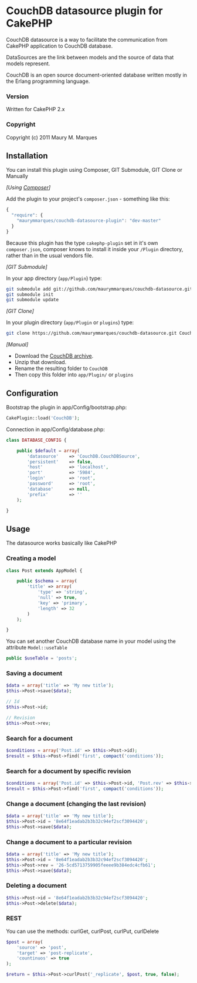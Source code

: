 # CouchDB datasource plugin for CakePHP

CouchDB datasource is a way to facilitate the communication from CakePHP application to CouchDB database.

DataSources are the link between models and the source of data that models represent. 

CouchDB is an open source document-oriented database written mostly in the Erlang programming language. 

### Version

Written for CakePHP 2.x

### Copyright

Copyright (c) 2011 Maury M. Marques

## Installation

You can install this plugin using Composer, GIT Submodule, GIT Clone or Manually

_[Using [Composer](http://getcomposer.org/)]_

Add the plugin to your project's `composer.json` - something like this:

```javascript
{
  "require": {
    "maurymmarques/couchdb-datasource-plugin": "dev-master"
  }
}
```
Because this plugin has the type `cakephp-plugin` set in it's own `composer.json`, composer knows to install it inside your `/Plugin` directory, rather than in the usual vendors file.

_[GIT Submodule]_

In your app directory (`app/Plugin`) type:

```bash
git submodule add git://github.com/maurymmarques/couchdb-datasource.git Plugin/CouchDB
git submodule init
git submodule update
```

_[GIT Clone]_

In your plugin directory (`app/Plugin` or `plugins`) type:

```bash
git clone https://github.com/maurymmarques/couchdb-datasource.git CouchDB
```

_[Manual]_

* Download the [CouchDB archive](https://github.com/maurymmarques/couchdb-datasource/archive/master.zip).
* Unzip that download.
* Rename the resulting folder to `CouchDB`
* Then copy this folder into `app/Plugin/` or `plugins`

## Configuration

Bootstrap the plugin in app/Config/bootstrap.php:

```php
CakePlugin::load('CouchDB');
```

Connection in app/Config/database.php:

```php
class DATABASE_CONFIG {

	public $default = array(
		'datasource'	=> 'CouchDB.CouchDBSource',
		'persistent'	=> false,
		'host'			=> 'localhost',
		'port'			=> '5984',
		'login'			=> 'root',
		'password'		=> 'root',
		'database'		=> null,
		'prefix'		=> ''
	);

}
```

## Usage

The datasource works basically like CakePHP

### Creating a model

```php
class Post extends AppModel {

	public $schema = array(
		'title' => array(
			'type' => 'string',
			'null' => true,
			'key' => 'primary',
			'length' => 32
		)
	);

}
```

You can set another CouchDB database name in your model using the attribute `Model::useTable`

```php
public $useTable = 'posts';
```

### Saving a document

```php
$data = array('title' => 'My new title');
$this->Post->save($data);

// Id
$this->Post->id;

// Revision
$this->Post->rev;
```

### Search for a document

```php
$conditions = array('Post.id' => $this->Post->id);
$result = $this->Post->find('first', compact('conditions'));
```

### Search for a document by specific revision

```php
$conditions = array('Post.id' => $this->Post->id, 'Post.rev' => $this->Post->rev);
$result = $this->Post->find('first', compact('conditions'));
```

### Change a document (changing the last revision)

```php
$data = array('title' => 'My new title');
$this->Post->id = '8e64f1eadab2b3b32c94ef2scf3094420';
$this->Post->save($data);
```

### Change a document to a particular revision

```php
$data = array('title' => 'My new title');
$this->Post->id = '8e64f1eadab2b3b32c94ef2scf3094420';
$this->Post->rev = '26-5cd5713759905feeee9b384edc4cfb61';
$this->Post->save($data);
```

### Deleting a document

```php
$this->Post->id = '8e64f1eadab2b3b32c94ef2scf3094420';
$this->Post->delete($data);
```

### REST

You can use the methods: curlGet, curlPost, curlPut, curlDelete

```php
$post = array(
	'source' => 'post',
	'target' => 'post-replicate',
	'countinuos' => true
);

$return = $this->Post->curlPost('_replicate', $post, true, false);
```
